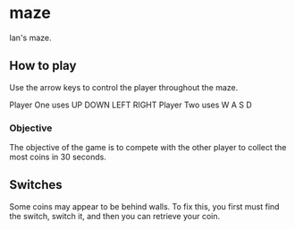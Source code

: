 # maze
Ian's maze.


## How to play
Use the arrow keys to control the player throughout the maze. 

Player One uses UP DOWN LEFT RIGHT
Player Two uses W A S D

### Objective

The objective of the game is to compete with the other player to collect the most coins in 30 seconds.

## Switches

Some coins may appear to be behind walls. To fix this, you first must find the switch, switch it, and then you can retrieve your coin.

